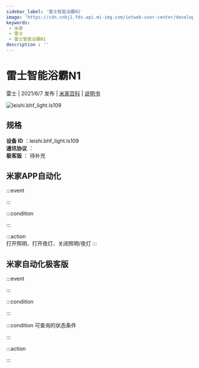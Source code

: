 ```yaml
---
sidebar_label: '雷士智能浴霸N1'
image: 'https://cdn.cnbj1.fds.api.mi-img.com/iotweb-user-center/developer_1679047839904Y5VrjN3q.png?GalaxyAccessKeyId=AKVGLQWBOVIRQ3XLEW&Expires=9223372036854775807&Signature=lC+nc5q8nqWTo0D5iaOU9YrseCQ='
keywords: 
 - 米家
 - 雷士
 - 雷士智能浴霸N1
description : ''
---
```

# 雷士智能浴霸N1

雷士 | 2021/6/7 发布 | [米家百科](https://home.mi.com/webapp/content/baike/product/index.html?model=leishi.bhf_light.ls109) | [说明书](https://home.mi.com/views/introduction.html?model=leishi.bhf_light.ls109&region=cn)

![leishi.bhf_light.ls109](https://cdn.cnbj1.fds.api.mi-img.com/iotweb-user-center/developer_1679047839904Y5VrjN3q.png?GalaxyAccessKeyId=AKVGLQWBOVIRQ3XLEW&Expires=9223372036854775807&Signature=lC+nc5q8nqWTo0D5iaOU9YrseCQ=)

## 规格  
> 
**设备 ID** ：leishi.bhf_light.ls109  
**通讯协议** ：  
**极客版**  ： 待补充 


## 米家APP自动化  

:::event  

:::

:::condition  

:::

:::action   
打开照明、打开夜灯、关闭照明/夜灯
:::

## 米家自动化极客版  

:::event  

:::

:::condition  

:::

:::condition 可查询的状态条件  

:::

:::action  

:::

        
